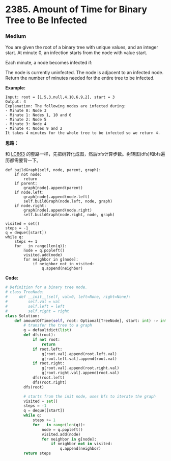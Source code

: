 # 2385. Amount of Time for Binary Tree to Be Infected
### Medium

You are given the root of a binary tree with unique values, and an integer start. At minute 0, an infection starts from the node with value start.

Each minute, a node becomes infected if:

The node is currently uninfected.
The node is adjacent to an infected node.
Return the number of minutes needed for the entire tree to be infected.

**Example:**

```
Input: root = [1,5,3,null,4,10,6,9,2], start = 3
Output: 4
Explanation: The following nodes are infected during:
- Minute 0: Node 3
- Minute 1: Nodes 1, 10 and 6
- Minute 2: Node 5
- Minute 3: Node 4
- Minute 4: Nodes 9 and 2
It takes 4 minutes for the whole tree to be infected so we return 4.
```

**思路：**

和 [LC863](Graph/lc863.md) 的套路一样，先把树转化成图，然后bfs计算步数。树转图(dfs)和bfs遍历都需要背一下。

```
def buildGraph(self, node, parent, graph):
    if not node:
        return
    if parent:
        graph[node].append(parent)
    if node.left:
        graph[node].append(node.left)
        self.buildGraph(node.left, node, graph)
    if node.right:
        graph[node].append(node.right)
        self.buildGraph(node.right, node, graph)
```

```
visited = set()
steps = -1
q = deque([start])
while q:
    steps += 1
    for _ in range(len(q)):
        node = q.popleft()
        visited.add(node)
        for neighbor in g[node]:
            if neighbor not in visited:
                q.append(neighbor)
```

**Code:**
```python
# Definition for a binary tree node.
# class TreeNode:
#     def __init__(self, val=0, left=None, right=None):
#         self.val = val
#         self.left = left
#         self.right = right
class Solution:
    def amountOfTime(self, root: Optional[TreeNode], start: int) -> int:
        # transfer the tree to a graph
        g = defaultdict(list)
        def dfs(root):
            if not root:
                return
            if root.left:
                g[root.val].append(root.left.val)
                g[root.left.val].append(root.val)
            if root.right:
                g[root.val].append(root.right.val)
                g[root.right.val].append(root.val)
            dfs(root.left)
            dfs(root.right)
        dfs(root)

        # starts from the init node, uses bfs to iterate the graph
        visited = set()
        steps = -1
        q = deque([start])
        while q:
            steps += 1
            for _ in range(len(q)):
                node = q.popleft()
                visited.add(node)
                for neighbor in g[node]:
                    if neighbor not in visited:
                        q.append(neighbor)
        return steps
```
